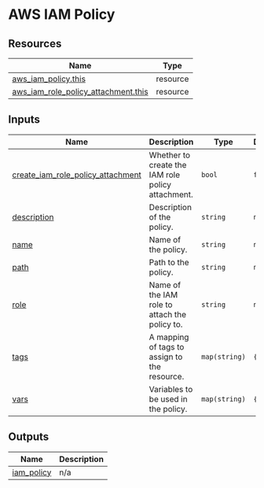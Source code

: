 # AWS IAM Policy

## Resources

| Name | Type |
|------|------|
| [aws_iam_policy.this](https://registry.terraform.io/providers/hashicorp/aws/latest/docs/resources/iam_policy) | resource |
| [aws_iam_role_policy_attachment.this](https://registry.terraform.io/providers/hashicorp/aws/latest/docs/resources/iam_role_policy_attachment) | resource |

## Inputs

| Name | Description | Type | Default | Required |
|------|-------------|------|---------|:--------:|
| <a name="input_create_iam_role_policy_attachment"></a> [create\_iam\_role\_policy\_attachment](#input\_create\_iam\_role\_policy\_attachment) | Whether to create the IAM role policy attachment. | `bool` | `false` | no |
| <a name="input_description"></a> [description](#input\_description) | Description of the policy. | `string` | `null` | no |
| <a name="input_name"></a> [name](#input\_name) | Name of the policy. | `string` | `null` | no |
| <a name="input_path"></a> [path](#input\_path) | Path to the policy. | `string` | `null` | no |
| <a name="input_role"></a> [role](#input\_role) | Name of the IAM role to attach the policy to. | `string` | `null` | no |
| <a name="input_tags"></a> [tags](#input\_tags) | A mapping of tags to assign to the resource. | `map(string)` | `{}` | no |
| <a name="input_vars"></a> [vars](#input\_vars) | Variables to be used in the policy. | `map(string)` | `{}` | no |

## Outputs

| Name | Description |
|------|-------------|
| <a name="output_iam_policy"></a> [iam\_policy](#output\_iam\_policy) | n/a |
